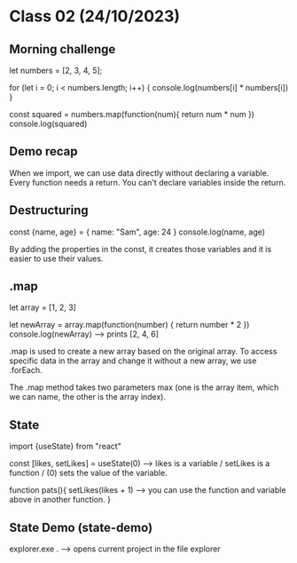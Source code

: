 # Class 02 (24/10/2023)

## Morning challenge

let numbers = [2, 3, 4, 5];

for (let i = 0; i < numbers.length; i++) {
console.log(numbers[i] \* numbers[i])
}

const squared = numbers.map(function(num){
return num \* num
})
console.log(squared)

## Demo recap

When we import, we can use data directly without declaring a variable.
Every function needs a return.
You can't declare variables inside the return.

## Destructuring

const {name, age} = {
name: "Sam",
age: 24
}
console.log(name, age)

By adding the properties in the const, it creates those variables and it is easier to use their values.

## .map

let array = [1, 2, 3]

let newArray = array.map(function(number) {
return number \* 2
})
console.log(newArray) --> prints [2, 4, 6]

.map is used to create a new array based on the original array.
To access specific data in the array and change it without a new array, we use .forEach.

The .map method takes two parameters max (one is the array item, which we can name, the other is the array index).

## State

import {useState} from "react"

const [likes, setLikes] = useState(0) --> likes is a variable / setLikes is a function / (0) sets the value of the variable.

function pats(){
setLikes(likes + 1) --> you can use the function and variable above in another function.
}

## State Demo (state-demo)

explorer.exe . --> opens current project in the file explorer
